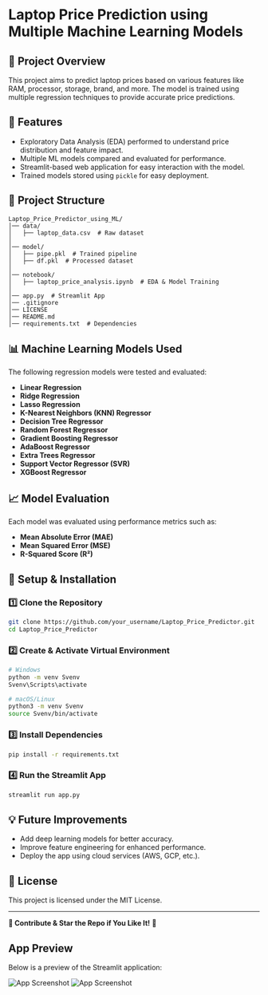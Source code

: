 # Laptop Price Prediction using Multiple Machine Learning Models

## 📌 Project Overview

This project aims to predict laptop prices based on various features like RAM, processor, storage, brand, and more. The model is trained using multiple regression techniques to provide accurate price predictions.

## 🚀 Features

- Exploratory Data Analysis (EDA) performed to understand price distribution and feature impact.
- Multiple ML models compared and evaluated for performance.
- Streamlit-based web application for easy interaction with the model.
- Trained models stored using `pickle` for easy deployment.

## 📂 Project Structure

```
Laptop_Price_Predictor_using_ML/
│── data/
│   ├── laptop_data.csv  # Raw dataset
│
│── model/
│   ├── pipe.pkl  # Trained pipeline
│   ├── df.pkl  # Processed dataset
│
│── notebook/
│   ├── laptop_price_analysis.ipynb  # EDA & Model Training
│
│── app.py  # Streamlit App
│── .gitignore  
│── LICENSE  
│── README.md  
│── requirements.txt  # Dependencies
```

## 📊 Machine Learning Models Used

The following regression models were tested and evaluated:

- **Linear Regression**
- **Ridge Regression**
- **Lasso Regression**
- **K-Nearest Neighbors (KNN) Regressor**
- **Decision Tree Regressor**
- **Random Forest Regressor**
- **Gradient Boosting Regressor**
- **AdaBoost Regressor**
- **Extra Trees Regressor**
- **Support Vector Regressor (SVR)**
- **XGBoost Regressor**

## 📈 Model Evaluation

Each model was evaluated using performance metrics such as:

- **Mean Absolute Error (MAE)**
- **Mean Squared Error (MSE)**
- **R-Squared Score (R²)**

## 🔧 Setup & Installation

### 1️⃣ Clone the Repository

```sh
git clone https://github.com/your_username/Laptop_Price_Predictor.git
cd Laptop_Price_Predictor
```

### 2️⃣ Create & Activate Virtual Environment

```sh
# Windows
python -m venv Svenv
Svenv\Scripts\activate

# macOS/Linux
python3 -m venv Svenv
source Svenv/bin/activate
```

### 3️⃣ Install Dependencies

```sh
pip install -r requirements.txt
```

### 4️⃣ Run the Streamlit App

```sh
streamlit run app.py
```

## 💡 Future Improvements

- Add deep learning models for better accuracy.
- Improve feature engineering for enhanced performance.
- Deploy the app using cloud services (AWS, GCP, etc.).

## 📜 License

This project is licensed under the MIT License.

---

**🚀 Contribute & Star the Repo if You Like It!** 🌟

## App Preview

Below is a preview of the Streamlit application:

![App Screenshot](streamlit_app1.png)
![App Screenshot](streamlit_app2.png)

